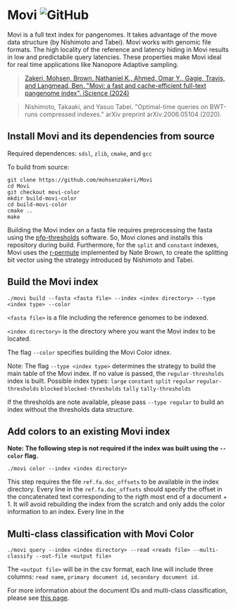 # Movi ![GitHub](https://img.shields.io/github/license/mohsenzakeri/movi?color=green)

Movi is a full text index for pangenomes. It takes advantage of the move data structure (by Nishimoto and Tabei). Movi works with genomic file formats. The high locality of the reference and latency hiding in Movi results in low and predictabile query latencies. These properties make Movi ideal for real time applications like Nanopore Adaptive sampling.

>[Zakeri, Mohsen, Brown, Nathaniel K., Ahmed, Omar Y., Gagie, Travis, and Langmead, Ben. "Movi: a fast and cache-efficient full-text pangenome index". iScience (2024)](https://www.cell.com/iscience/fulltext/S2589-0042(24)02691-9)

>Nishimoto, Takaaki, and Yasuo Tabei. "Optimal-time queries on BWT-runs compressed indexes." arXiv preprint arXiv:2006.05104 (2020).

## Install Movi and its dependencies from source


Required dependences: `sdsl`, `zlib`, `cmake`, and `gcc`

To build from source:
```
git clone https://github.com/mohsenzakeri/Movi
cd Movi
git checkout movi-color
mkdir build-movi-color
cd build-movi-color
cmake ..
make
```

Building the Movi index on a fasta file requires preprocessing the fasta using the [pfp-thresholds](https://github.com/maxrossi91/pfp-thresholds) software. 
So, Movi clones and installs this repository during build. Furthermore, for the `split` and `constant` indexes, Movi uses the [r-permute](https://github.com/drnatebrown/r-permute) implemented by Nate Brown, to
create the splitting bit vector using the strategy introduced by Nishimoto and Tabei.


## Build the Movi index

```
./movi build --fasta <fasta file> --index <index directory> --type <index type> --color
```

`<fasta file>` is a file including the reference genomes to be indexed.

`<index directory>` is the directory where you want the Movi index to be located.

The flag `--color` specifies building the Movi Color idnex.

Note: The flag `--type <index type>` determines the strategy to build the main table of the Movi index. If no value is passed, the `regular-thresholds` index is built.
Possible index types: `large` `constant` `split` `regular` `regular-thresholds` `blocked` `blocked-thresholds` `tally` `tally-thresholds`

If the thresholds are note available, please pass `--type regular` to build an index without the thresholds data structure.


## Add colors to an existing Movi index

**Note: The following step is not required if the index was built using the `--color` flag.**

```
./movi color --index <index directory>
```
This step requires the file `ref.fa.doc_offsets` to be available in the index directory. Every line in the `ref.fa.doc_offsets` should specify the offset in the concatenated text corresponding to the rigth most end of a document + 1.
It will avoid rebuilding the index from the scratch and only adds the color information to an index. Every line in the 

## Multi-class classification with Movi Color
```
./movi query --index <index directory> --read <reads file> --multi-classify --out-file <output file>
```

The `<output file>` will be in the csv format, each line will include three columns: `read name`, `primary document id`, `secondary document id`. 

For more information about the document IDs and multi-class classification, please see [this page](https://github.com/mohsenzakeri/Movi/wiki/Multi%E2%80%90class-classification-with-Movi-Color).
